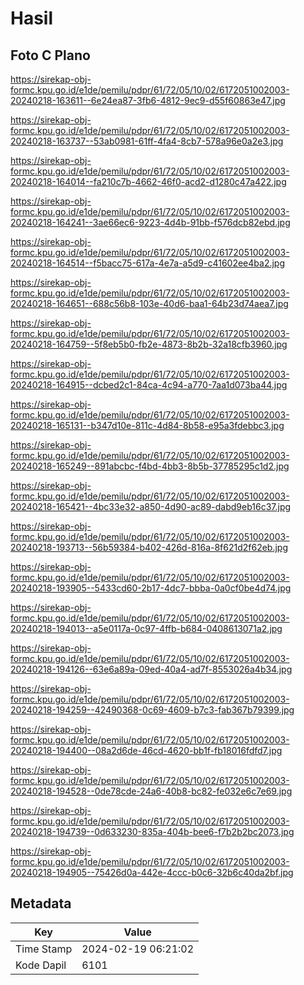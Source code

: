 # Hasil

## Foto C Plano

https://sirekap-obj-formc.kpu.go.id/e1de/pemilu/pdpr/61/72/05/10/02/6172051002003-20240218-163611--6e24ea87-3fb6-4812-9ec9-d55f60863e47.jpg

https://sirekap-obj-formc.kpu.go.id/e1de/pemilu/pdpr/61/72/05/10/02/6172051002003-20240218-163737--53ab0981-61ff-4fa4-8cb7-578a96e0a2e3.jpg

https://sirekap-obj-formc.kpu.go.id/e1de/pemilu/pdpr/61/72/05/10/02/6172051002003-20240218-164014--fa210c7b-4662-46f0-acd2-d1280c47a422.jpg

https://sirekap-obj-formc.kpu.go.id/e1de/pemilu/pdpr/61/72/05/10/02/6172051002003-20240218-164241--3ae66ec6-9223-4d4b-91bb-f576dcb82ebd.jpg

https://sirekap-obj-formc.kpu.go.id/e1de/pemilu/pdpr/61/72/05/10/02/6172051002003-20240218-164514--f5bacc75-617a-4e7a-a5d9-c41602ee4ba2.jpg

https://sirekap-obj-formc.kpu.go.id/e1de/pemilu/pdpr/61/72/05/10/02/6172051002003-20240218-164651--688c56b8-103e-40d6-baa1-64b23d74aea7.jpg

https://sirekap-obj-formc.kpu.go.id/e1de/pemilu/pdpr/61/72/05/10/02/6172051002003-20240218-164759--5f8eb5b0-fb2e-4873-8b2b-32a18cfb3960.jpg

https://sirekap-obj-formc.kpu.go.id/e1de/pemilu/pdpr/61/72/05/10/02/6172051002003-20240218-164915--dcbed2c1-84ca-4c94-a770-7aa1d073ba44.jpg

https://sirekap-obj-formc.kpu.go.id/e1de/pemilu/pdpr/61/72/05/10/02/6172051002003-20240218-165131--b347d10e-811c-4d84-8b58-e95a3fdebbc3.jpg

https://sirekap-obj-formc.kpu.go.id/e1de/pemilu/pdpr/61/72/05/10/02/6172051002003-20240218-165249--891abcbc-f4bd-4bb3-8b5b-37785295c1d2.jpg

https://sirekap-obj-formc.kpu.go.id/e1de/pemilu/pdpr/61/72/05/10/02/6172051002003-20240218-165421--4bc33e32-a850-4d90-ac89-dabd9eb16c37.jpg

https://sirekap-obj-formc.kpu.go.id/e1de/pemilu/pdpr/61/72/05/10/02/6172051002003-20240218-193713--56b59384-b402-426d-816a-8f621d2f62eb.jpg

https://sirekap-obj-formc.kpu.go.id/e1de/pemilu/pdpr/61/72/05/10/02/6172051002003-20240218-193905--5433cd60-2b17-4dc7-bbba-0a0cf0be4d74.jpg

https://sirekap-obj-formc.kpu.go.id/e1de/pemilu/pdpr/61/72/05/10/02/6172051002003-20240218-194013--a5e0117a-0c97-4ffb-b684-0408613071a2.jpg

https://sirekap-obj-formc.kpu.go.id/e1de/pemilu/pdpr/61/72/05/10/02/6172051002003-20240218-194126--63e6a89a-09ed-40a4-ad7f-8553026a4b34.jpg

https://sirekap-obj-formc.kpu.go.id/e1de/pemilu/pdpr/61/72/05/10/02/6172051002003-20240218-194259--42490368-0c69-4609-b7c3-fab367b79399.jpg

https://sirekap-obj-formc.kpu.go.id/e1de/pemilu/pdpr/61/72/05/10/02/6172051002003-20240218-194400--08a2d6de-46cd-4620-bb1f-fb18016fdfd7.jpg

https://sirekap-obj-formc.kpu.go.id/e1de/pemilu/pdpr/61/72/05/10/02/6172051002003-20240218-194528--0de78cde-24a6-40b8-bc82-fe032e6c7e69.jpg

https://sirekap-obj-formc.kpu.go.id/e1de/pemilu/pdpr/61/72/05/10/02/6172051002003-20240218-194739--0d633230-835a-404b-bee6-f7b2b2bc2073.jpg

https://sirekap-obj-formc.kpu.go.id/e1de/pemilu/pdpr/61/72/05/10/02/6172051002003-20240218-194905--75426d0a-442e-4ccc-b0c6-32b6c40da2bf.jpg


## Metadata

| Key        | Value               |
| ---------- | ------------------- |
| Time Stamp | 2024-02-19 06:21:02 |
| Kode Dapil | 6101                |



